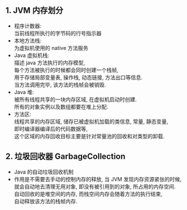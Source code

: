 ## 1. JVM 内存划分
- 程序计数器:  
  当前线程所执行的字节码的行号指示器
- 本地方法栈:  
  为虚拟机使用的 native 方法服务
- Java 虚拟机栈:  
  描述 java 方法执行的内存模型,  
  每个方法被执行的时候都会同时创建一个栈帧,  
  用于存储局部变量表, 操作栈, 动态链接, 方法出口等信息.    
  当方法调用完毕, 该方法的栈帧会被销毁.
- Java 堆:  
  被所有线程共享的一块内存区域, 在虚拟机启动时创建.  
  所有的对象实例以及数组都要在堆上分配.
- 方法区:   
  线程共享的内存区域, 储存已被虚拟机加载的类信息, 常量, 静态变量,  
  即时编译器编译后的代码数据等,  
  这个区域的内存回收目标主要是针对常量池的回收和对类型的卸载.  
  
## 2. 垃圾回收器 GarbageCollection
- Java 的自动垃圾回收机制
- 作用是不需要去手动的控制内存的释放, 当 JVM 发现内存资源紧张的时候,  
  就会自动地去清理无用对象, 即没有被引用到的对象, 所占用的内存空间.  
  自动回收的是堆空间的内存, 而栈空间内存会随着方法的执行结束,  
  自动释放该方法的栈帧内存.